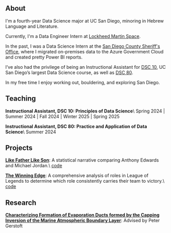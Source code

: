---
---

## About

I'm a fourth-year Data Science major at UC San Diego, minoring in Hebrew Language and Literature.

Currently, I'm a Data Engineer Intern at [Lockheed Martin Space](https://www.lockheedmartin.com/en-us/who-we-are/business-areas/space.html).

In the past, I was a Data Science Intern at the [San Diego County Sheriff's Office](https://www.sdsheriff.gov/), where I migrated on-premises data to the Azure Government Cloud and created pretty Power BI reports.

I’ve also had the privilege of being an Instructional Assistant for [DSC 10](https://dsc10.com/), UC San Diego’s largest Data Science course, as well as [DSC 80](https://dsc80.com).

In my free time I enjoy working out, bouldering, and exploring San Diego.

<!-- I'm currently a Data Science Intern at the [San Diego County Sheriff's Office](https://www.sdsheriff.gov/), where I'm migrating our on-premises data to Azure Government Cloud and creating Power BI reports.

I'm also an Instructional Assistant for the [largest Data Science course](https://dsc10.com/) at UC San Diego, where I help introduce students to the exciting world of Data Science! -->

## Teaching

__Instructional Assistant, DSC 10: Principles of Data Science__\\
Spring 2024 | Summer 2024 | Fall 2024 | Winter 2025 | Spring 2025

__Instructional Assistant, DSC 80: Practice and Application of Data Science__\\
Summer 2024

## Projects

__[Like Father Like Son](https://jhyunbinyi.github.io/antmj/)__: A statistical narrative comparing Anthony Edwards and Michael Jordan.\\
[code](https://github.com/jhyunbinyi/antmj)

__[The Winning Edge](https://jasxnhuynh.github.io/LoL-lane-analysis/)__: A comprehensive analysis of roles in League of Legends to determine which role consistently carries their team to victory.\\
[code](https://github.com/jasxnhuynh/LoL-lane-analysis)

## Research

__[Characterizing Formation of Evaporation Ducts formed by the Capping Inversion of the Marine Atmospheric Boundary Layer](https://datascience.ucsd.edu/32-undergraduate-scholarships/)__: Advised by Peter Gerstoft
